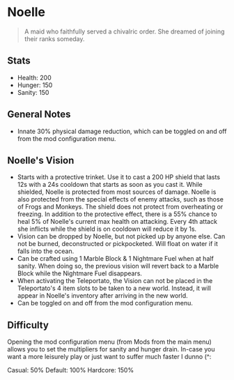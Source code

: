 # Noelle

> A maid who faithfully served a chivalric order. She dreamed of joining their ranks someday.

## Stats

* Health: 200
* Hunger: 150
* Sanity: 150

## General Notes

* Innate 30% physical damage reduction, which can be toggled on and off from the mod configuration menu.

## Noelle's Vision
* Starts with a protective trinket. Use it to cast a 200 HP shield that lasts 12s with a 24s cooldown that starts as soon as you cast it. While shielded, Noelle is protected from most sources of damage. Noelle is also protected from the special effects of enemy attacks, such as those of Frogs and Monkeys. The shield does not protect from overheating or freezing. In addition to the protective effect, there is a 55% chance to heal 5% of Noelle's current max health on attacking. Every 4th attack she inflicts while the shield is on cooldown will reduce it by 1s.
* Vision can be dropped by Noelle, but not picked up by anyone else. Can not be burned, deconstructed or pickpocketed. Will float on water if it falls into the ocean.
* Can be crafted using 1 Marble Block & 1 Nightmare Fuel when at half sanity. When doing so, the previous vision will revert back to a Marble Block while the Nightmare Fuel disappears.
* When activating the Teleportato, the Vision can not be placed in the Teleportato's 4 item slots to be taken to a new world. Instead, it will appear in Noelle's inventory after arriving in the new world.
* Can be toggled on and off from the mod configuration menu.

## Difficulty
Opening the mod configuration menu (from Mods from the main menu) allows you to set the multipliers for sanity and hunger drain. In-case you want a more leisurely play or just want to suffer much faster I dunno (^:

Casual: 50%
Default: 100%
Hardcore: 150%